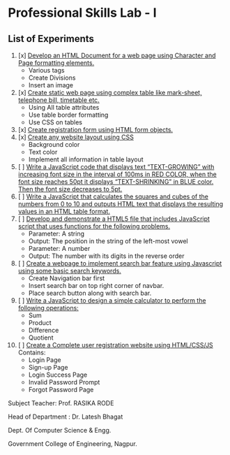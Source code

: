 # Professional Skills Lab - I

## List of Experiments

1. [x]  [Develop an HTML Document for a web page using Character and Page formatting elements.](./P1_CharPageFmtElem/)
   - Various tags
   - Create Divisions
   - Insert an image
2. [x] [Create static web page using complex table like mark-sheet, telephone bill, timetable etc.](./P2_ComplexTable/)
   - Using All table attributes
   - Use table border formatting
   - Use CSS on tables
3. [x] [Create registration form using HTML form objects.](./P3_RegistrationForm/)
4. [x] [Create any website layout using CSS](./P4_WebsiteLayoutCSS/)
   - Background color
   - Text color
   - Implement all information in table layout
5. [ ] [Write a JavaScript code that displays text “TEXT-GROWING” with increasing font size in the interval of 100ms in RED COLOR, when the font size reaches 50pt it displays “TEXT-SHRINKING” in BLUE color. Then the font size decreases to 5pt.](./P5_TextGrowShrinkJS/)
6. [ ] [Write a JavaScript that calculates the squares and cubes of the numbers from 0 to 10 and outputs HTML text that displays the resulting values in an HTML table format.](./P6_SquaresCubesTable/)
7. [ ] [Develop and demonstrate a HTML5 file that includes JavaScript script that uses functions for the following problems.](./P7_JSFunc/)
   - Parameter: A string
   - Output: The position in the string of the left-most vowel
   - Parameter: A number
   - Output: The number with its digits in the reverse order
8. [ ] [Create a webpage to implement search bar feature using Javascript using some basic search keywords.](./P8_SearchBarJS/)
   - Create Navigation bar first
   - Insert search bar on top right corner of navbar.
   - Place search button along with search bar.
9. [ ] [Write a JavaScript to design a simple calculator to perform the following operations:](./P9_CalculatorJS/)
   - Sum
   - Product
   - Difference
   - Quotient
10. [ ] [Create a Complete user registration website using HTML/CSS/JS](./P10_UserRegistrationComplete/) Contains:
    - Login Page
    - Sign-up Page
    - Login Success Page
    - Invalid Password Prompt
    - Forgot Password Page

Subject Teacher: Prof. RASIKA RODE

Head of Department : Dr. Latesh Bhagat

Dept. Of Computer Science & Engg.

Government College of Engineering, Nagpur.
